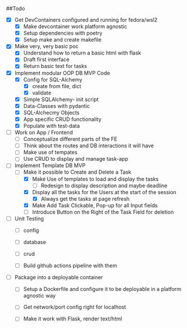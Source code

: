 ##Todo

- [x] Get DevContainers configured and running for fedora/wsl2
    - [x] Make devcontainer work platform agnostic
    - [x] Setup dependencies with poetry
    - [x] Setup make and create makefile 

- [x] Make very, very basic poc
    - [x] Understand how to return a basic html with flask
    - [x] Draft first interface
    - [x] Return basic text for tasks

- [x] Implement modular OOP DB MVP Code
    - [x] Config for SQL-Alchemy
        - [x] create from file, dict
        - [x] validate
    - [x] Simple SQLAlchemy- init script
    - [x] Data-Classes with pydantic
    - [x] SQL-Alchecmy Objects 
    - [x] App specific CRUD functionality
    - [x] Populate with test-data

- [ ] Work on App / Frontend
    - [ ] Conceptualize different parts of the FE
    - [ ] Think about the routes and DB interactions it will have
    - [ ] Make use of tempates
    - [ ] Use CRUD to display and manage task-app

- [ ] Implement Template DB MVP
    - [ ] Make it possible to Create and Delete a Task
        - [x] Make Use of templates to load and display the tasks
            - [ ] Redesign to display description and maybe deadline
        - [x] Display all the tasks for the Users at the start of the session
            - [x] Always get the tasks at page refresh
        - [x] Make Add Task Clickable, Pop-up for all Input fields
        - [ ] Introduce Button on the Right of the Task Field for deletion

- [ ] Unit Testing
    - [ ] config
    - [ ] database
    - [ ] crud
    - [ ] Build github actions pipeline with them


- [ ] Package into a deployable container
    - [ ] Setup a Dockerfile and configure it to be deployable in a platform agnostic way
    - [ ] Get network/port config right for localhost
    - [ ] Make it work with Flask, render text/html

    